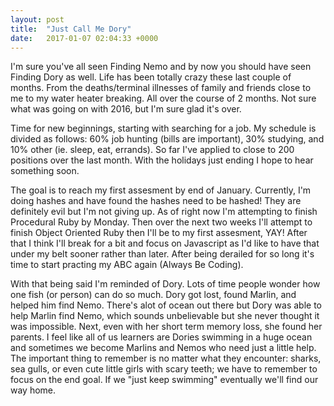 ```yaml
---
layout: post
title:  "Just Call Me Dory"
date:   2017-01-07 02:04:33 +0000
---
```



I'm sure you've all seen Finding Nemo and by now you should have seen Finding Dory as well. Life has been totally crazy these last couple of months. From the deaths/terminal illnesses of family and friends close to me to my water heater breaking. All over the course of 2 months. Not sure what was going on with 2016, but I'm sure glad it's over.

Time for new beginnings, starting with searching for a job. My schedule is divided as follows: 60% job hunting (bills are important), 30% studying, and 10% other (ie. sleep, eat, errands). So far I've applied to close to 200 positions over the last month. With the holidays just ending I hope to hear something soon.

The goal is to reach my first assesment by end of January. Currently, I'm doing hashes and have found the hashes need to be hashed! They are definitely evil but I'm not giving up. As of right now I'm attempting to finish Procedural Ruby by Monday. Then over the next two weeks I'll attempt to finish Object Oriented Ruby then I'll be to my first assesment, YAY! After that I think I'll break for a bit and focus on Javascript as I'd like to have that under my belt sooner rather than later. After being derailed for so long it's time to start practing my ABC again (Always Be Coding).

With that being said I'm reminded of Dory. Lots of time people wonder how one fish (or person) can do so much. Dory got lost, found Marlin, and helped him find Nemo. There's alot of ocean out there but Dory was able to help Marlin find Nemo, which sounds unbelievable but she never thought it was impossible. Next, even with her short term memory loss, she found her parents. I feel like all of us learners are Dories swimming in a huge ocean and sometimes we become Marlins and Nemos who need just a little help. The important thing to remember is no matter what they encounter: sharks, sea gulls, or even cute little girls with scary teeth; we have to remember to focus on the end goal. If we "just keep swimming" eventually we'll find our way home.

